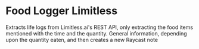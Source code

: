 # Food Logger Limitless

Extracts life logs from Limitless.ai's REST API, only extracting the food items mentioned with the time and the quantity. General information, depending upon the quantity eaten, and then creates a new Raycast note